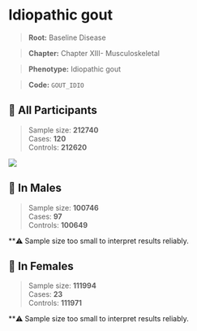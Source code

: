 # Idiopathic gout

> **Root:** Baseline Disease  

> **Chapter:** Chapter XIII- Musculoskeletal  

> **Phenotype:** Idiopathic gout  

> **Code:** `GOUT_IDIO`

## 🧪 All Participants  
> Sample size: **212740**  
> Cases: **120**  
> Controls: **212620**
<img src="/Disease/Figures/ALL/Incidence/GOUT_IDIO.png"/>
<CsvTable src="/public/Disease/Data/ALL/Incidence/COX_GOUT_IDIO.csv" label="🔍 View full results" />

## 👨 In Males  
> Sample size: **100746**  
> Cases: **97**  
> Controls: **100649**

**⚠️ Sample size too small to interpret results reliably.


## 👩 In Females  
> Sample size: **111994**  
> Cases: **23**  
> Controls: **111971**

**⚠️ Sample size too small to interpret results reliably.

